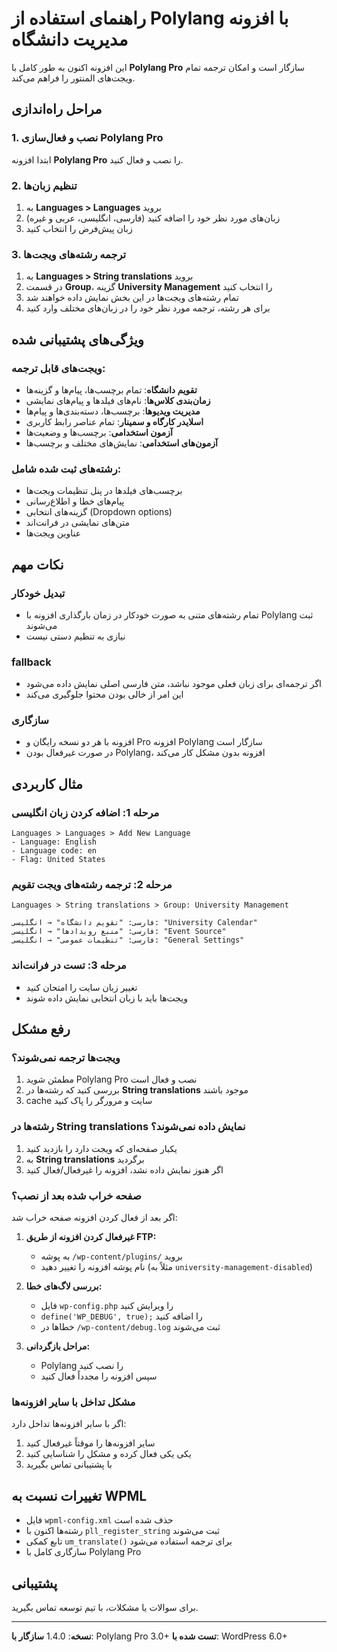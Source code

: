# راهنمای استفاده از Polylang با افزونه مدیریت دانشگاه

این افزونه اکنون به طور کامل با **Polylang Pro** سازگار است و امکان ترجمه تمام ویجت‌های المنتور را فراهم می‌کند.

## مراحل راه‌اندازی

### 1. نصب و فعال‌سازی Polylang Pro
ابتدا افزونه **Polylang Pro** را نصب و فعال کنید.

### 2. تنظیم زبان‌ها
1. به **Languages > Languages** بروید
2. زبان‌های مورد نظر خود را اضافه کنید (فارسی، انگلیسی، عربی و غیره)
3. زبان پیش‌فرض را انتخاب کنید

### 3. ترجمه رشته‌های ویجت‌ها
1. به **Languages > String translations** بروید
2. در قسمت **Group**، گزینه **University Management** را انتخاب کنید
3. تمام رشته‌های ویجت‌ها در این بخش نمایش داده خواهند شد
4. برای هر رشته، ترجمه مورد نظر خود را در زبان‌های مختلف وارد کنید

## ویژگی‌های پشتیبانی شده

### ویجت‌های قابل ترجمه:
- **تقویم دانشگاه**: تمام برچسب‌ها، پیام‌ها و گزینه‌ها
- **زمان‌بندی کلاس‌ها**: نام‌های فیلدها و پیام‌های نمایشی
- **مدیریت ویدیوها**: برچسب‌ها، دسته‌بندی‌ها و پیام‌ها
- **اسلایدر کارگاه و سمینار**: تمام عناصر رابط کاربری
- **آزمون استخدامی**: برچسب‌ها و وضعیت‌ها
- **آزمون‌های استخدامی**: نمایش‌های مختلف و برچسب‌ها

### رشته‌های ثبت شده شامل:
- برچسب‌های فیلدها در پنل تنظیمات ویجت‌ها
- پیام‌های خطا و اطلاع‌رسانی
- گزینه‌های انتخابی (Dropdown options)
- متن‌های نمایشی در فرانت‌اند
- عناوین ویجت‌ها

## نکات مهم

### تبدیل خودکار
- تمام رشته‌های متنی به صورت خودکار در زمان بارگذاری افزونه با Polylang ثبت می‌شوند
- نیازی به تنظیم دستی نیست

### fallback
- اگر ترجمه‌ای برای زبان فعلی موجود نباشد، متن فارسی اصلی نمایش داده می‌شود
- این امر از خالی بودن محتوا جلوگیری می‌کند

### سازگاری
- افزونه با هر دو نسخه رایگان و Pro افزونه Polylang سازگار است
- در صورت غیرفعال بودن Polylang، افزونه بدون مشکل کار می‌کند

## مثال کاربردی

### مرحله 1: اضافه کردن زبان انگلیسی
```
Languages > Languages > Add New Language
- Language: English
- Language code: en  
- Flag: United States
```

### مرحله 2: ترجمه رشته‌های ویجت تقویم
```
Languages > String translations > Group: University Management

فارسی: "تقویم دانشگاه" → انگلیسی: "University Calendar"
فارسی: "منبع رویدادها" → انگلیسی: "Event Source"  
فارسی: "تنظیمات عمومی" → انگلیسی: "General Settings"
```

### مرحله 3: تست در فرانت‌اند
- تغییر زبان سایت را امتحان کنید
- ویجت‌ها باید با زبان انتخابی نمایش داده شوند

## رفع مشکل

### ویجت‌ها ترجمه نمی‌شوند؟
1. مطمئن شوید Polylang Pro نصب و فعال است
2. بررسی کنید که رشته‌ها در **String translations** موجود باشند
3. cache سایت و مرورگر را پاک کنید

### رشته‌ها در String translations نمایش داده نمی‌شوند؟
1. یکبار صفحه‌ای که ویجت دارد را بازدید کنید
2. به **String translations** برگردید
3. اگر هنوز نمایش داده نشد، افزونه را غیرفعال/فعال کنید

### صفحه خراب شده بعد از نصب؟
اگر بعد از فعال کردن افزونه صفحه خراب شد:

1. **غیرفعال کردن افزونه از طریق FTP:**
   - به پوشه `/wp-content/plugins/` بروید
   - نام پوشه افزونه را تغییر دهید (مثلاً به `university-management-disabled`)

2. **بررسی لاگ‌های خطا:**
   - فایل `wp-config.php` را ویرایش کنید
   - `define('WP_DEBUG', true);` را اضافه کنید
   - خطاها در `/wp-content/debug.log` ثبت می‌شوند

3. **مراحل بازگردانی:**
   - Polylang را نصب کنید
   - سپس افزونه را مجدداً فعال کنید

### مشکل تداخل با سایر افزونه‌ها
اگر با سایر افزونه‌ها تداخل دارد:
1. سایر افزونه‌ها را موقتاً غیرفعال کنید
2. یکی یکی فعال کرده و مشکل را شناسایی کنید
3. با پشتیبانی تماس بگیرید

## تغییرات نسبت به WPML

- فایل `wpml-config.xml` حذف شده است
- رشته‌ها اکنون با `pll_register_string` ثبت می‌شوند
- تابع کمکی `um_translate()` برای ترجمه استفاده می‌شود
- سازگاری کامل با Polylang Pro

## پشتیبانی

برای سوالات یا مشکلات، با تیم توسعه تماس بگیرید.

---
**نسخه**: 1.4.0
**سازگار با**: Polylang Pro 3.0+
**تست شده با**: WordPress 6.0+ 